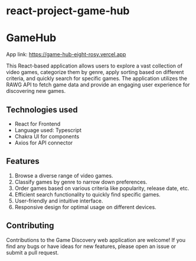 # react-project-game-hub

<h1>GameHub</h1>

<p>App link: <a href='https://game-hub-eight-rosy.vercel.app'>https://game-hub-eight-rosy.vercel.app</a></p>

<p>This React-based application allows users to explore a vast collection of video games, categorize them by genre, apply sorting based on different criteria, and quickly search for specific games. The application utilizes the RAWG API to fetch game data and provide an engaging user experience for discovering new games.</p>

<h2>Technologies used</h2>
<ul>
  <li>React for Frontend</li>
  <li>Language used: Typescript</li>
  <li>Chakra UI for components</li>
  <li>Axios for API connector</li>
</ul>

<h2>Features</h2>
<ol>
  <li>Browse a diverse range of video games.</li>
  <li>Classify games by genre to narrow down preferences.</li>
  <li>Order games based on various criteria like popularity, release date, etc.</li>
  <li>Efficient search functionality to quickly find specific games.</li>
  <li>User-friendly and intuitive interface.</li>
  <li>Responsive design for optimal usage on different devices.</li>
</ol>

<h2>Contributing</h2>
<p>Contributions to the Game Discovery web application are welcome! If you find any bugs or have ideas for new features, please open an issue or submit a pull request.</p>
